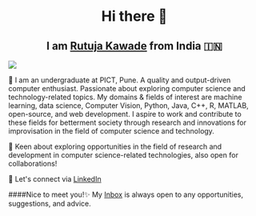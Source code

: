 # <div align="center">  Hi there 👋 </div>
 ## <div align="center"> I am [Rutuja Kawade](https://rutujakawade.netlify.app/) from India 🇮🇳 </div>


![](https://komarev.com/ghpvc/?username=your-github-rutujak24&color=blueviolet)

🎯 I am an undergraduate at PICT, Pune. A quality and output-driven computer enthusiast. Passionate about exploring computer science and technology-related topics. My domains & fields of interest are machine learning, data science, Computer Vision, Python, Java, C++, R, MATLAB, open-source, and web development. I aspire to work and contribute to these fields for betterment society through research and innovations for improvisation in the field of computer science and technology.

🏅 Keen about exploring opportunities in the field of research and development in computer science-related technologies, also open for collaborations! 

🌈 Let's connect via [LinkedIn](https://www.linkedin.com/in/rutuja-kawade-6b7a8a171/)

####Nice to meet you!✨ My [Inbox](mailto:rutujakawade24@gmail.com?subject=[GitHub]%20Source%20Han%20Sans) is always open to any opportunities, suggestions, and advice.

